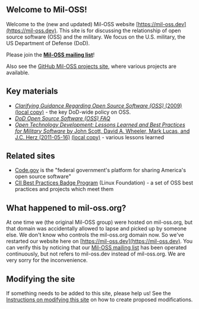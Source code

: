 ## Welcome to Mil-OSS!

Welcome to the (new and updated) Mil-OSS website [https://mil-oss.dev](https://mil-oss.dev).  This site is for discussing the relationship of open source software (OSS) and the military. We focus on the U.S. military, the US Department of Defense (DoD).

Please join the **[Mil-OSS mailing list](https://groups.google.com/forum/?hl=en#!forum/mil-oss)**!

Also see the [GitHub Mil-OSS projects site](https://github.com/mil-oss), where various projects are available.

## Key materials

* [*Clarifying Guidance Regarding Open Source Software (OSS)* (2009)](https://dodcio.defense.gov/Portals/0/Documents/FOSS/2009OSS.pdf) [(local copy)](resources/2009OSS.pdf) - the key DoD-wide policy on OSS.
* [*DoD Open Source Software (OSS) FAQ*](https://dodcio.defense.gov/open-source-software-faq/)
* [*Open Technology Development: Lessons Learned and Best Practices for Military Software* by John Scott, David A. Wheeler, Mark Lucas, and J.C. Herz (2011-05-16)](https://dodcio.defense.gov/Portals/0/Documents/FOSS/OTD-lessons-learned-military-signed.pdf) [(local copy)](resources/OTD-lessons-learned-military-signed.pdf) - various lessons learned

## Related sites

* [Code.gov](https://code.gov) is the "federal government's platform for sharing America's open source software"
* [CII Best Practices Badge Program](https://bestpractices.coreinfrastructure.org/en) (Linux Foundation) - a set of OSS best practices and projects which meet them

## What happened to mil-oss.org?

At one time we (the original Mil-OSS group) were hosted on mil-oss.org, but that domain was accidentally allowed to lapse and picked up by someone else.  We don't know who controls the mil-oss.org domain now.  So we've restarted our website here on [https://mil-oss.dev](https://mil-oss.dev). You can verify this by noticing that our [Mil-OSS mailing list](https://groups.google.com/forum/?hl=en#!forum/mil-oss) has been operated continuously, but not refers to mil-oss.dev instead of mil-oss.org. We are very sorry for the inconvenience.

## Modifying the site

If something needs to be added to this site, please help us!
See the [Instructions on modifying this site](./modifying.md)
on how to create proposed modifications.
